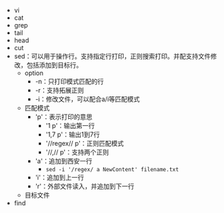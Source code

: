 * vi
* cat
* grep
* tail
* head
* cut
* sed：可以用于操作行。支持指定行打印，正则搜索打印。并配支持文件修改，包括添加到目标行。
    * option
        - -n：只打印模式匹配的行
        - -r：支持拓展正则
        - -i：修改文件，可以配合a/i等匹配模式
    * 匹配模式
        * 'p'：表示打印的意思
            - '1 p'：输出第一行
            - '1,7 p'：输出1到7行
            - '/\/regex\// p'：正则匹配模式
            - '//,// p'：支持两个正则
        * 'a'：追加到西安一行
            - `sed -i '/regex/ a NewContent' filename.txt`
        * 'i'：追加到上一行
        * 'r'：外部文件读入，并追加到下一行
    * 目标文件
* find